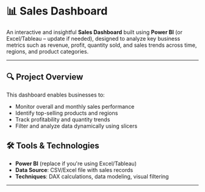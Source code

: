# 📊 Sales Dashboard

An interactive and insightful **Sales Dashboard** built using **Power BI** (or Excel/Tableau – update if needed), designed to analyze key business metrics such as revenue, profit, quantity sold, and sales trends across time, regions, and product categories.

---

## 🔍 Project Overview

This dashboard enables businesses to:
- Monitor overall and monthly sales performance
- Identify top-selling products and regions
- Track profitability and quantity trends
- Filter and analyze data dynamically using slicers

## 🛠️ Tools & Technologies

- **Power BI** (replace if you're using Excel/Tableau)
- **Data Source**: CSV/Excel file with sales records
- **Techniques**: DAX calculations, data modeling, visual filtering

---
